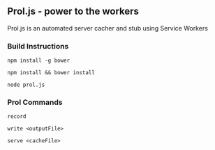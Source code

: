 Prol.js - power to the workers
------
Prol.js is an automated server cacher and stub using Service Workers

### Build Instructions
`npm install -g bower`

`npm install && bower install`

`node prol.js`

### Prol Commands
`record`

`write <outputFile>`

`serve <cacheFile>`
